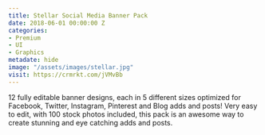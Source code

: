 ```yaml
---
title: Stellar Social Media Banner Pack
date: 2018-06-01 00:00:00 Z
categories:
- Premium
- UI
- Graphics
metadate: hide
image: "/assets/images/stellar.jpg"
visit: https://crmrkt.com/jVMvBb
---
```


12 fully editable banner designs, each in 5 different sizes optimized for Facebook, Twitter, Instagram, Pinterest and Blog adds and posts! Very easy to edit, with 100 stock photos included, this pack is an awesome way to create stunning and eye catching adds and posts.
